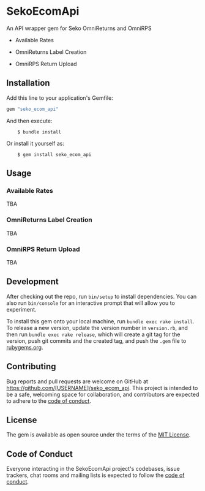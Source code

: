 # SekoEcomApi

An API wrapper gem for Seko OmniReturns and OmniRPS

- Available Rates

- OmniReturns Label Creation

- OmniRPS Return Upload


## Installation

Add this line to your application's Gemfile:

```ruby
gem "seko_ecom_api"
```

And then execute:

		$ bundle install

Or install it yourself as:

		$ gem install seko_ecom_api

## Usage

### Available Rates

TBA

### OmniReturns Label Creation

TBA

### OmniRPS Return Upload

TBA

## Development

After checking out the repo, run `bin/setup` to install dependencies. You can also run `bin/console` for an interactive prompt that will allow you to experiment.

To install this gem onto your local machine, run `bundle exec rake install`. To release a new version, update the version number in `version.rb`, and then run `bundle exec rake release`, which will create a git tag for the version, push git commits and the created tag, and push the `.gem` file to [rubygems.org](https://rubygems.org).

## Contributing

Bug reports and pull requests are welcome on GitHub at https://github.com/[USERNAME]/seko_ecom_api. This project is intended to be a safe, welcoming space for collaboration, and contributors are expected to adhere to the [code of conduct](https://github.com/[USERNAME]/seko_ecom_api/blob/pc-2546-setup-sekoecomapi/CODE_OF_CONDUCT.md).

## License

The gem is available as open source under the terms of the [MIT License](https://opensource.org/licenses/MIT).

## Code of Conduct

Everyone interacting in the SekoEcomApi project's codebases, issue trackers, chat rooms and mailing lists is expected to follow the [code of conduct](https://github.com/[USERNAME]/seko_ecom_api/blob/pc-2546-setup-sekoecomapi/CODE_OF_CONDUCT.md).
